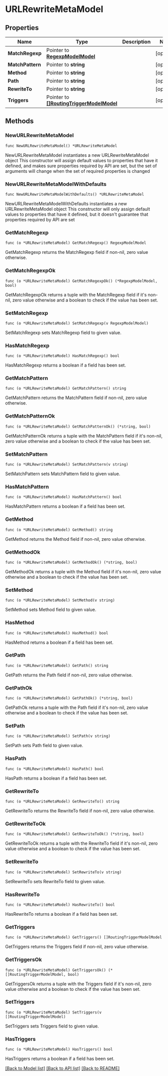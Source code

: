 # URLRewriteMetaModel

## Properties

Name | Type | Description | Notes
------------ | ------------- | ------------- | -------------
**MatchRegexp** | Pointer to [**RegexpModelModel**](RegexpModel.md) |  | [optional] 
**MatchPattern** | Pointer to **string** |  | [optional] 
**Method** | Pointer to **string** |  | [optional] 
**Path** | Pointer to **string** |  | [optional] 
**RewriteTo** | Pointer to **string** |  | [optional] 
**Triggers** | Pointer to [**[]RoutingTriggerModelModel**](RoutingTriggerModelModel.md) |  | [optional] 

## Methods

### NewURLRewriteMetaModel

`func NewURLRewriteMetaModel() *URLRewriteMetaModel`

NewURLRewriteMetaModel instantiates a new URLRewriteMetaModel object
This constructor will assign default values to properties that have it defined,
and makes sure properties required by API are set, but the set of arguments
will change when the set of required properties is changed

### NewURLRewriteMetaModelWithDefaults

`func NewURLRewriteMetaModelWithDefaults() *URLRewriteMetaModel`

NewURLRewriteMetaModelWithDefaults instantiates a new URLRewriteMetaModel object
This constructor will only assign default values to properties that have it defined,
but it doesn't guarantee that properties required by API are set

### GetMatchRegexp

`func (o *URLRewriteMetaModel) GetMatchRegexp() RegexpModelModel`

GetMatchRegexp returns the MatchRegexp field if non-nil, zero value otherwise.

### GetMatchRegexpOk

`func (o *URLRewriteMetaModel) GetMatchRegexpOk() (*RegexpModelModel, bool)`

GetMatchRegexpOk returns a tuple with the MatchRegexp field if it's non-nil, zero value otherwise
and a boolean to check if the value has been set.

### SetMatchRegexp

`func (o *URLRewriteMetaModel) SetMatchRegexp(v RegexpModelModel)`

SetMatchRegexp sets MatchRegexp field to given value.

### HasMatchRegexp

`func (o *URLRewriteMetaModel) HasMatchRegexp() bool`

HasMatchRegexp returns a boolean if a field has been set.

### GetMatchPattern

`func (o *URLRewriteMetaModel) GetMatchPattern() string`

GetMatchPattern returns the MatchPattern field if non-nil, zero value otherwise.

### GetMatchPatternOk

`func (o *URLRewriteMetaModel) GetMatchPatternOk() (*string, bool)`

GetMatchPatternOk returns a tuple with the MatchPattern field if it's non-nil, zero value otherwise
and a boolean to check if the value has been set.

### SetMatchPattern

`func (o *URLRewriteMetaModel) SetMatchPattern(v string)`

SetMatchPattern sets MatchPattern field to given value.

### HasMatchPattern

`func (o *URLRewriteMetaModel) HasMatchPattern() bool`

HasMatchPattern returns a boolean if a field has been set.

### GetMethod

`func (o *URLRewriteMetaModel) GetMethod() string`

GetMethod returns the Method field if non-nil, zero value otherwise.

### GetMethodOk

`func (o *URLRewriteMetaModel) GetMethodOk() (*string, bool)`

GetMethodOk returns a tuple with the Method field if it's non-nil, zero value otherwise
and a boolean to check if the value has been set.

### SetMethod

`func (o *URLRewriteMetaModel) SetMethod(v string)`

SetMethod sets Method field to given value.

### HasMethod

`func (o *URLRewriteMetaModel) HasMethod() bool`

HasMethod returns a boolean if a field has been set.

### GetPath

`func (o *URLRewriteMetaModel) GetPath() string`

GetPath returns the Path field if non-nil, zero value otherwise.

### GetPathOk

`func (o *URLRewriteMetaModel) GetPathOk() (*string, bool)`

GetPathOk returns a tuple with the Path field if it's non-nil, zero value otherwise
and a boolean to check if the value has been set.

### SetPath

`func (o *URLRewriteMetaModel) SetPath(v string)`

SetPath sets Path field to given value.

### HasPath

`func (o *URLRewriteMetaModel) HasPath() bool`

HasPath returns a boolean if a field has been set.

### GetRewriteTo

`func (o *URLRewriteMetaModel) GetRewriteTo() string`

GetRewriteTo returns the RewriteTo field if non-nil, zero value otherwise.

### GetRewriteToOk

`func (o *URLRewriteMetaModel) GetRewriteToOk() (*string, bool)`

GetRewriteToOk returns a tuple with the RewriteTo field if it's non-nil, zero value otherwise
and a boolean to check if the value has been set.

### SetRewriteTo

`func (o *URLRewriteMetaModel) SetRewriteTo(v string)`

SetRewriteTo sets RewriteTo field to given value.

### HasRewriteTo

`func (o *URLRewriteMetaModel) HasRewriteTo() bool`

HasRewriteTo returns a boolean if a field has been set.

### GetTriggers

`func (o *URLRewriteMetaModel) GetTriggers() []RoutingTriggerModelModel`

GetTriggers returns the Triggers field if non-nil, zero value otherwise.

### GetTriggersOk

`func (o *URLRewriteMetaModel) GetTriggersOk() (*[]RoutingTriggerModelModel, bool)`

GetTriggersOk returns a tuple with the Triggers field if it's non-nil, zero value otherwise
and a boolean to check if the value has been set.

### SetTriggers

`func (o *URLRewriteMetaModel) SetTriggers(v []RoutingTriggerModelModel)`

SetTriggers sets Triggers field to given value.

### HasTriggers

`func (o *URLRewriteMetaModel) HasTriggers() bool`

HasTriggers returns a boolean if a field has been set.


[[Back to Model list]](../README.md#documentation-for-models) [[Back to API list]](../README.md#documentation-for-api-endpoints) [[Back to README]](../README.md)


